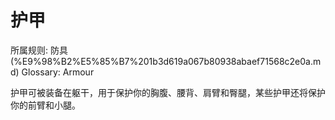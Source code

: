 # 护甲

所属规则: 防具 (%E9%98%B2%E5%85%B7%201b3d619a067b80938abaef71568c2e0a.md)
Glossary: Armour

护甲可被装备在躯干，用于保护你的胸腹、腰背、肩臂和臀腿，某些护甲还将保护你的前臂和小腿。